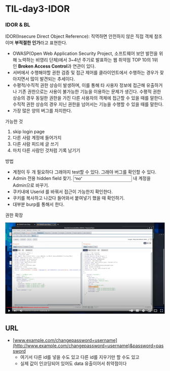 # TIL-day3-IDOR

### IDOR & BL

IDOR(Insecure Direct Object Reference): 직역하면 안전하지 않은 직접 객체 참조이며 **부적절한 인가**라고 표현한다.

- OWASP(Open Web Application Security Project, 소프트웨어 보안 발전을 위해 노력하는 비영리 단체)에서 3~4년 주기로 발표하는 웹 취약점 TOP 10의 1위인 **Broken Access Control**과 연관이 있다.
- 서버에서 수행해야할 권한 검증 및 접근 제어를 클라이언트에서 수행하는 경우가 잦아지면서 많이 발견되는 추세이다.
- 수평적/수직적 권한 상승이 발생하며, 이를 통해 타 사용자 정보에 접근해 유출하거나 기존 권한으로는 사용이 불가능한 기능을 이용하는 문제가 생긴다. 수평적 권한 상승의 경우 동일한 권한을 가진 다른 사용자의 객체에 접근할 수 있을 때를 말한다. 수직적 권한 상승의 경우 지닌 권한을 넘어서는 기능을 수행할 수 있을 때를 말한다.
- 가장 많은 양의 버그를 차지한다.

가능한 것 

1. skip login page
2. 다른 사람 계정에 들어가지
3. 다른 사람 피드에 글 쓰기
4. 마치 다른 사람인 것처럼 기록 남기기

방법

- 계정이 두 개 필요하다 그래야지 test할 수 있다. 그래야 버그를 확인할 수 있다.
- Admin 전용 hidden field 찾기. <input type = “hidden” name=”admin” value = “no”> 내 계정을 Admin으로 바꾸기.
- 쿠키내에 Userid 를 바꿔서 접근이 가능한지 확인한다.
- 쿠키를 복사하고 나갔다 들어와서 붙여넣기 했을 때 확인하기.
- 대부분 burp를 통해서 한다.

권한 확장

![Untitled](x/til-day3-idor.png)

## URL

- [www.example.com/changepassword=username](http://www.example.com/changepassword=username)&password=password
    - 여기서 다른 id를 넣을 수도 있고 다른 id를 지우기만 할 수도 있고
    - 실제 값이 인코딩되어 있어도 data 유출이어서 취약점이다